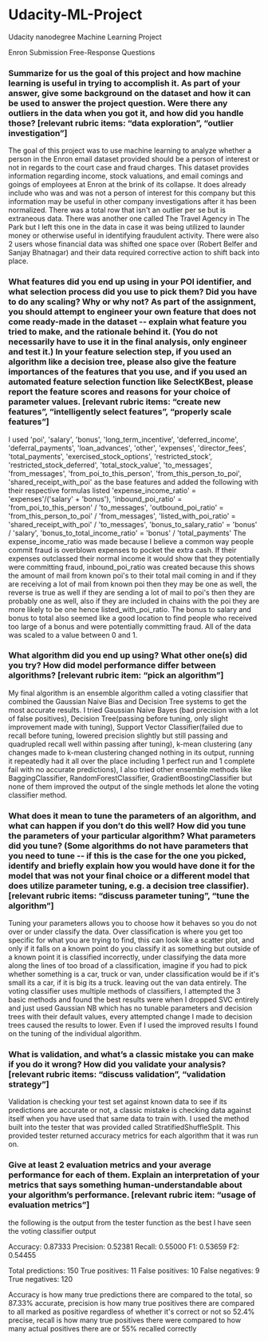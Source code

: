 # Udacity-ML-Project
Udacity nanodegree Machine Learning Project

Enron Submission Free-Response Questions

### Summarize for us the goal of this project and how machine learning is useful in trying to accomplish it. As part of your answer, give some background on the dataset and how it can be used to answer the project question. Were there any outliers in the data when you got it, and how did you handle those?  [relevant rubric items: “data exploration”, “outlier investigation”]

The goal of this project was to use machine learning to analyze whether a person in the Enron email dataset provided should be a person of interest or not in regards to the court case and fraud charges. This dataset provides information regarding income, stock valuations, and email comings and goings of employees at Enron at the brink of its collapse. It does already include who was and was not a person of interest for this company but this information may be useful in other company investigations after it has been normalized. There was a total row that isn't an outlier per se but is extraneous data. There was another one called The Travel Agency in The Park but I left this one in the data in case it was being utilized to launder money or otherwise useful in identifying fraudulent activity. There were also 2 users whose financial data was shifted one space over (Robert Belfer and Sanjay Bhatnagar) and their data required corrective action to shift back into place.  

### What features did you end up using in your POI identifier, and what selection process did you use to pick them? Did you have to do any scaling? Why or why not? As part of the assignment, you should attempt to engineer your own feature that does not come ready-made in the dataset -- explain what feature you tried to make, and the rationale behind it. (You do not necessarily have to use it in the final analysis, only engineer and test it.) In your feature selection step, if you used an algorithm like a decision tree, please also give the feature importances of the features that you use, and if you used an automated feature selection function like SelectKBest, please report the feature scores and reasons for your choice of parameter values.  [relevant rubric items: “create new features”, “intelligently select features”, “properly scale features”]

I used 'poi', 'salary', 'bonus', 'long_term_incentive', 'deferred_income', 'deferral_payments', 'loan_advances', 'other', 'expenses', 'director_fees', 'total_payments', 'exercised_stock_options', 'restricted_stock', 'restricted_stock_deferred', 'total_stock_value', 'to_messages', 'from_messages', 'from_poi_to_this_person', 'from_this_person_to_poi', 'shared_receipt_with_poi' as the base features and added the following with their respective formulas listed 
'expense_income_ratio' = 'expenses'/('salary' + 'bonus'), 'inbound_poi_ratio' = 'from_poi_to_this_person' / 'to_messages', 'outbound_poi_ratio' = 'from_this_person_to_poi' / 'from_messages', 'listed_with_poi_ratio' = 'shared_receipt_with_poi' / 'to_messages', 'bonus_to_salary_ratio' = 'bonus' / 'salary', 'bonus_to_total_income_ratio' = 'bonus' / 'total_payments'
The expense_income_ratio was made because I believe a common way people commit fraud is overblown expenses to pocket the extra cash. If their expenses outclassed their normal income it would show that they potentially were committing fraud, inbound_poi_ratio was created because this shows the amount of mail from known poi's to their total mail coming in and if they are receiving a lot of mail from known poi then they may be one as well, the reverse is true as well if they are sending a lot of mail to poi's then they are probably one as well, also if they are included in chains with the poi they are more likely to be one hence listed_with_poi_ratio. The bonus to salary and bonus to total also seemed like a good location to find people who received too large of a bonus and were potentially committing fraud. All of the data was scaled to a value between 0 and 1. 

### What algorithm did you end up using? What other one(s) did you try? How did model performance differ between algorithms?  [relevant rubric item: “pick an algorithm”]

My final algorithm is an ensemble algorithm called a voting classifier that combined the Gaussian Naive Bias and Decision Tree systems to get the most accurate results. I tried Gaussian Naive Bayes (bad precision with a lot of false positives), Decision Tree(passing before tuning, only slight improvement made with tuning), Support Vector Classifier(failed due to recall before tuning, lowered precision slightly but still passing and quadrupled recall well within passing after tuning), k-mean clustering (any changes made to k-mean clustering changed nothing in its output, running it repeatedly had it all over the place including 1 perfect run and 1 complete fail with no accurate predictions), I also tried other ensemble methods like BaggingClassifier, RandomForestClassifier, GradientBoostingClassifier but none of them improved the output of the single methods let alone the voting classifier method. 

### What does it mean to tune the parameters of an algorithm, and what can happen if you don’t do this well?  How did you tune the parameters of your particular algorithm? What parameters did you tune? (Some algorithms do not have parameters that you need to tune -- if this is the case for the one you picked, identify and briefly explain how you would have done it for the model that was not your final choice or a different model that does utilize parameter tuning, e.g. a decision tree classifier).  [relevant rubric items: “discuss parameter tuning”, “tune the algorithm”]

Tuning your parameters allows you to choose how it behaves so you do not over or under classify the data. Over classification is where you get too specific for what you are trying to find, this can look like a scatter plot, and only if it falls on a known point do you classify it as something but outside of a known point it is classified incorrectly, under classifying the data more along the lines of too broad of a classification, imagine if you had to pick whether something is a car, truck or van, under classification would be if it's small its a car, if it is big its a truck. leaving out the van data entirely. The voting classifier uses multiple methods of classifiers, I attempted the 3 basic methods and found the best results were when I dropped SVC entirely and just used Gaussian NB which has no tunable parameters and decision trees with their default values, every attempted change I made to decision trees caused the results to lower. Even if I used the improved results I found on the tuning of the individual algorithm.

### What is validation, and what’s a classic mistake you can make if you do it wrong? How did you validate your analysis?  [relevant rubric items: “discuss validation”, “validation strategy”]

Validation is checking your test set against known data to see if its predictions are accurate or not, a classic mistake is checking data against itself when you have used that same data to train with. I used the method built into the tester that was provided called StratifiedShuffleSplit. This provided tester returned accuracy metrics for each algorithm that it was run on. 

### Give at least 2 evaluation metrics and your average performance for each of them.  Explain an interpretation of your metrics that says something human-understandable about your algorithm’s performance. [relevant rubric item: “usage of evaluation metrics”]

the following is the output from the tester function as the best I have seen the voting classifier output

Accuracy: 0.87333	Precision: 0.52381	Recall: 0.55000	F1: 0.53659	F2: 0.54455

Total predictions:  150	True positives:   11	False positives:   10	False negatives:    9	True negatives:  120

Accuracy is how many true predictions there are compared to the total, so 87.33% accurate, precision is how many true positives there are compared to all marked as positive regardless of whether it's correct or not so 52.4% precise, recall is how many true positives there were compared to how many actual positives there are or 55% recalled correctly


